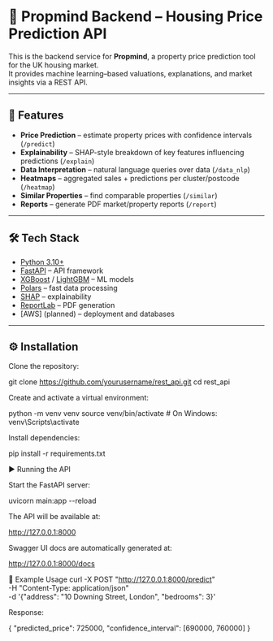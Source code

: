 # 🏡 Propmind Backend – Housing Price Prediction API

This is the backend service for **Propmind**, a property price prediction tool for the UK housing market.  
It provides machine learning–based valuations, explanations, and market insights via a REST API.

---

## 🚀 Features

- **Price Prediction** – estimate property prices with confidence intervals (`/predict`)
- **Explainability** – SHAP-style breakdown of key features influencing predictions (`/explain`)
- **Data Interpretation** – natural language queries over data (`/data_nlp`)
- **Heatmaps** – aggregated sales + predictions per cluster/postcode (`/heatmap`)
- **Similar Properties** – find comparable properties (`/similar`)
- **Reports** – generate PDF market/property reports (`/report`)

---

## 🛠️ Tech Stack

- [Python 3.10+](https://www.python.org/)  
- [FastAPI](https://fastapi.tiangolo.com/) – API framework  
- [XGBoost](https://xgboost.readthedocs.io/) / [LightGBM](https://lightgbm.readthedocs.io/) – ML models  
- [Polars](https://www.pola.rs/) – fast data processing  
- [SHAP](https://shap.readthedocs.io/) – explainability  
- [ReportLab](https://www.reportlab.com/) – PDF generation  
- [AWS] (planned) – deployment and databases  

---

## ⚙️ Installation

Clone the repository:

git clone https://github.com/yourusername/rest_api.git
cd rest_api


Create and activate a virtual environment:

python -m venv venv
source venv/bin/activate   # On Windows: venv\Scripts\activate


Install dependencies:

pip install -r requirements.txt

▶️ Running the API

Start the FastAPI server:

uvicorn main:app --reload


The API will be available at:

http://127.0.0.1:8000


Swagger UI docs are automatically generated at:

http://127.0.0.1:8000/docs

📡 Example Usage
curl -X POST "http://127.0.0.1:8000/predict" \
     -H "Content-Type: application/json" \
     -d '{"address": "10 Downing Street, London", "bedrooms": 3}'


Response:

{
  "predicted_price": 725000,
  "confidence_interval": [690000, 760000]
}

